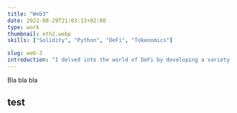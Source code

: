 ```yaml
---
title: "Web3"
date: 2022-08-29T21:03:13+02:00
type: work
thumbnail: eth2.webp
skills: ["Solidity", "Python", "DeFi", "Tokenomics"]

slug: web-3
introduction: "I delved into the world of DeFi by developing a variety of projects utilizing smart contracts and token economics."
---
```

Bla bla bla

## test

